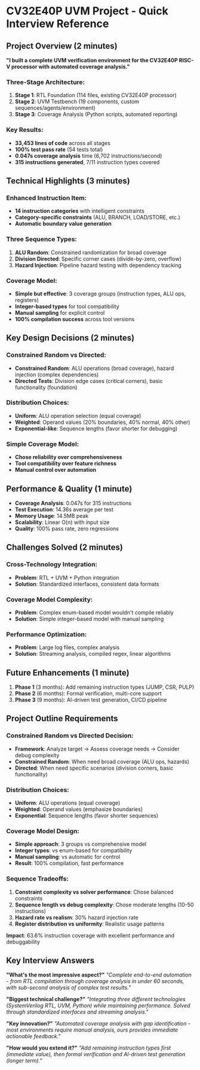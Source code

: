 # CV32E40P UVM Project - Quick Interview Reference

## Project Overview (2 minutes)
**"I built a complete UVM verification environment for the CV32E40P RISC-V processor with automated coverage analysis."**

### Three-Stage Architecture:
1. **Stage 1**: RTL Foundation (114 files, existing CV32E40P processor)
2. **Stage 2**: UVM Testbench (19 components, custom sequences/agents/environment)
3. **Stage 3**: Coverage Analysis (Python scripts, automated reporting)

### Key Results:
- **33,453 lines of code** across all stages
- **100% test pass rate** (54 tests total)
- **0.047s coverage analysis** time (6,702 instructions/second)
- **315 instructions generated**, 7/11 instruction types covered

## Technical Highlights (3 minutes)

### Enhanced Instruction Item:
- **14 instruction categories** with intelligent constraints
- **Category-specific constraints** (ALU, BRANCH, LOAD/STORE, etc.)
- **Automatic boundary value generation**

### Three Sequence Types:
1. **ALU Random**: Constrained randomization for broad coverage
2. **Division Directed**: Specific corner cases (divide-by-zero, overflow)
3. **Hazard Injection**: Pipeline hazard testing with dependency tracking

### Coverage Model:
- **Simple but effective**: 3 coverage groups (instruction types, ALU ops, registers)
- **Integer-based types** for tool compatibility
- **Manual sampling** for explicit control
- **100% compilation success** across tool versions

## Key Design Decisions (2 minutes)

### Constrained Random vs Directed:
- **Constrained Random**: ALU operations (broad coverage), hazard injection (complex dependencies)
- **Directed Tests**: Division edge cases (critical corners), basic functionality (foundation)

### Distribution Choices:
- **Uniform**: ALU operation selection (equal coverage)
- **Weighted**: Operand values (20% boundaries, 40% normal, 40% other)
- **Exponential-like**: Sequence lengths (favor shorter for debugging)

### Simple Coverage Model:
- **Chose reliability over comprehensiveness**
- **Tool compatibility over feature richness**
- **Manual control over automation**

## Performance & Quality (1 minute)
- **Coverage Analysis**: 0.047s for 315 instructions
- **Test Execution**: 14.36s average per test
- **Memory Usage**: 14.5MB peak
- **Scalability**: Linear O(n) with input size
- **Quality**: 100% pass rate, zero regressions

## Challenges Solved (2 minutes)

### Cross-Technology Integration:
- **Problem**: RTL + UVM + Python integration
- **Solution**: Standardized interfaces, consistent data formats

### Coverage Model Complexity:
- **Problem**: Complex enum-based model wouldn't compile reliably
- **Solution**: Simple integer-based model with manual sampling

### Performance Optimization:
- **Problem**: Large log files, complex analysis
- **Solution**: Streaming analysis, compiled regex, linear algorithms

## Future Enhancements (1 minute)
1. **Phase 1** (3 months): Add remaining instruction types (JUMP, CSR, PULP)
2. **Phase 2** (6 months): Formal verification, multi-core support
3. **Phase 3** (9 months): AI-driven test generation, CI/CD pipeline

## Project Outline Requirements

### Constrained Random vs Directed Decision:
- **Framework**: Analyze target → Assess coverage needs → Consider debug complexity
- **Constrained Random**: When need broad coverage (ALU ops, hazards)
- **Directed**: When need specific scenarios (division corners, basic functionality)

### Distribution Choices:
- **Uniform**: ALU operations (equal coverage)
- **Weighted**: Operand values (emphasize boundaries)
- **Exponential**: Sequence lengths (favor shorter sequences)

### Coverage Model Design:
- **Simple approach**: 3 groups vs comprehensive model
- **Integer types**: vs enum-based for compatibility
- **Manual sampling**: vs automatic for control
- **Result**: 100% compilation, fast performance

### Sequence Tradeoffs:
1. **Constraint complexity vs solver performance**: Chose balanced constraints
2. **Sequence length vs debug complexity**: Chose moderate lengths (10-50 instructions)
3. **Hazard rate vs realism**: 30% hazard injection rate
4. **Register distribution vs uniformity**: Realistic usage patterns

**Impact**: 63.6% instruction coverage with excellent performance and debuggability

## Key Interview Answers

**"What's the most impressive aspect?"**
*"Complete end-to-end automation - from RTL compilation through coverage analysis in under 60 seconds, with sub-second analysis of complex test results."*

**"Biggest technical challenge?"**
*"Integrating three different technologies (SystemVerilog RTL, UVM, Python) while maintaining performance. Solved through standardized interfaces and streaming analysis."*

**"Key innovation?"**
*"Automated coverage analysis with gap identification - most environments require manual analysis, ours provides immediate actionable feedback."*

**"How would you extend it?"**
*"Add remaining instruction types first (immediate value), then formal verification and AI-driven test generation (longer term)."*